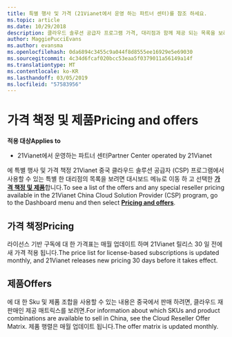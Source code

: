 ```yaml
---
title: 특별 행사 및 가격 (21Vianet에서 운영 하는 파트너 센터)를 참조 하세요.
ms.topic: article
ms.date: 10/29/2018
description: 클라우드 솔루션 공급자 프로그램 가격, 대리점과 함께 제공 되는 목록을 보려면 대시보드 메뉴로 이동 하 고 가격 책정 및 제품을 선택 합니다.
author: MaggiePucciEvans
ms.author: evansma
ms.openlocfilehash: 0da6894c3455c9a044f8d8555ee16929e5e69030
ms.sourcegitcommit: 4c34d6fcaf020bcc53eaa5f0379011a56149a14f
ms.translationtype: MT
ms.contentlocale: ko-KR
ms.lasthandoff: 03/05/2019
ms.locfileid: "57583956"
---
```

# <a name="pricing-and-offers"></a><span data-ttu-id="c286e-103">가격 책정 및 제품</span><span class="sxs-lookup"><span data-stu-id="c286e-103">Pricing and offers</span></span>

<span data-ttu-id="c286e-104">**적용 대상**</span><span class="sxs-lookup"><span data-stu-id="c286e-104">**Applies to**</span></span>

-   <span data-ttu-id="c286e-105">21Vianet에서 운영하는 파트너 센터</span><span class="sxs-lookup"><span data-stu-id="c286e-105">Partner Center operated by 21Vianet</span></span>

<span data-ttu-id="c286e-106">에 특별 행사 및 가격 책정 21Vianet 중국 클라우드 솔루션 공급자 (CSP) 프로그램에서 사용할 수 있는 특별 한 대리점의 목록을 보려면 대시보드 메뉴로 이동 하 고 선택한 [ **가격 책정 및 제품**](https://partner.partnercenter.microsoftonline.cn/pcv/sales)합니다.</span><span class="sxs-lookup"><span data-stu-id="c286e-106">To see a list of the offers and any special reseller pricing available in the 21Vianet China Cloud Solution Provider (CSP) program, go to the Dashboard menu and then select [**Pricing and offers**](https://partner.partnercenter.microsoftonline.cn/pcv/sales).</span></span>


## <a name="pricing"></a><span data-ttu-id="c286e-107">가격 책정</span><span class="sxs-lookup"><span data-stu-id="c286e-107">Pricing</span></span>


<span data-ttu-id="c286e-108">라이선스 기반 구독에 대 한 가격표는 매월 업데이트 하며 21Vianet 릴리스 30 일 전에 새 가격 적용 됩니다.</span><span class="sxs-lookup"><span data-stu-id="c286e-108">The price list for license-based subscriptions is updated monthly, and 21Vianet releases new pricing 30 days before it takes effect.</span></span>


## <a name="offers"></a><span data-ttu-id="c286e-109">제품</span><span class="sxs-lookup"><span data-stu-id="c286e-109">Offers</span></span>


<span data-ttu-id="c286e-110">에 대 한 Sku 및 제품 조합을 사용할 수 있는 내용은 중국에서 판매 하려면, 클라우드 재판매인 제공 매트릭스를 보려면.</span><span class="sxs-lookup"><span data-stu-id="c286e-110">For information about which SKUs and product combinations are available to sell in China, see the Cloud Reseller Offer Matrix.</span></span> <span data-ttu-id="c286e-111">제품 행렬은 매월 업데이트 됩니다.</span><span class="sxs-lookup"><span data-stu-id="c286e-111">The offer matrix is updated monthly.</span></span>

 

 




